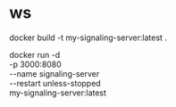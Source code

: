 # ws

docker build -t my-signaling-server:latest .

docker run -d \
 -p 3000:8080 \
 --name signaling-server \
 --restart unless-stopped \
 my-signaling-server:latest
